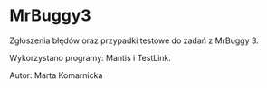 # MrBuggy3
Zgłoszenia błędów oraz przypadki testowe do zadań z MrBuggy 3.

Wykorzystano programy: Mantis i TestLink.

Autor: Marta Komarnicka 
